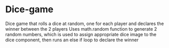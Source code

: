 # Dice-game
Dice game that rolls a dice at random, one for each player and declares the winner between the 2 players
Uses math.random function to generate 2 random numbers, which is used to assign appropriate dice image to the dice component, then runs an else if loop to declare the winner

